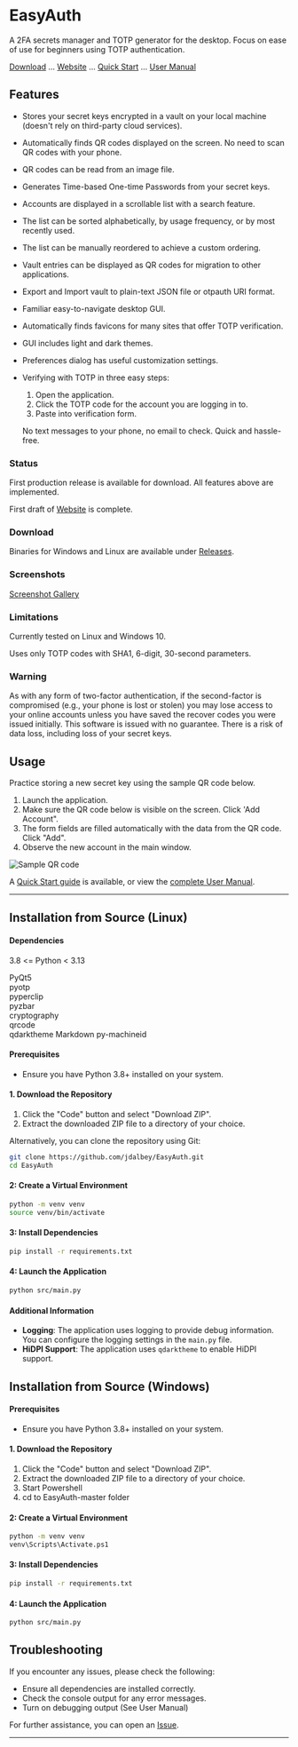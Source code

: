 # EasyAuth
A 2FA secrets manager and TOTP generator for the desktop.
Focus on ease of use for beginners using TOTP authentication.  
  
[Download](https://github.com/jdalbey/EasyAuth/releases) ... [Website](https://jdalbey.github.io/EasyAuth/) ... [Quick Start](https://github.com/jdalbey/EasyAuth/blob/master/docs/Quick%20Start%20Guide.md) ... [User Manual](https://github.com/jdalbey/EasyAuth/wiki/User-Manual#easyauth-user-manual)
## Features
 - Stores your secret keys encrypted in a vault on your local machine (doesn't rely on third-party cloud services).
 - Automatically finds QR codes displayed on the screen.  No need to scan QR codes with your phone.
 - QR codes can be read from an image file.
 - Generates Time-based One-time Passwords from your secret keys.
 - Accounts are displayed in a scrollable list with a search feature.
 - The list can be sorted alphabetically, by usage frequency, or by most recently used.
 - The list can be manually reordered to achieve a custom ordering. 
 - Vault entries can be displayed as QR codes for migration to other applications.
 - Export and Import vault to plain-text JSON file or otpauth URI format.
 - Familiar easy-to-navigate desktop GUI.
 - Automatically finds favicons for many sites that offer TOTP verification.
 - GUI includes light and dark themes.
 - Preferences dialog has useful customization settings.
 - Verifying with TOTP in three easy steps: 
   1. Open the application.  
   2. Click the TOTP code for the account you are logging in to. 
   3. Paste into verification form.
 
   No text messages to your phone, no email to check. Quick and hassle-free.


### Status
First production release is available for download.  All features above are implemented.

First draft of [Website](https://jdalbey.github.io/EasyAuth/) is complete.

### Download

Binaries for Windows and Linux are available under [Releases](https://github.com/jdalbey/EasyAuth/releases).

### Screenshots

[Screenshot Gallery](https://jdalbey.github.io/EasyAuth/screenshot_gallery.html) 

### Limitations

Currently tested on Linux and Windows 10.

Uses only TOTP codes with SHA1, 6-digit, 30-second parameters.

### Warning
As with any form of two-factor authentication, if the second-factor is compromised (e.g., your phone is lost or stolen) 
you may lose access to your online accounts unless you have saved the recover codes you were issued initially. 
This software is issued with no guarantee.  There is a risk of data loss, including loss of your secret keys.

## Usage
Practice storing a new secret key using the sample QR code below.
1. Launch the application.
2. Make sure the QR code below is visible on the screen. Click 'Add Account".
3. The form fields are filled automatically with the data from the QR code. Click "Add".
4. Observe the new account in the main window.

<img src="https://i.ibb.co/GPMh7Rq/Sample-QRcode-easyauth-demo.png" alt="Sample QR code">

A [Quick Start guide](https://github.com/jdalbey/EasyAuth/blob/master/docs/Quick%20Start%20Guide.md) is available,
or view the [complete User Manual](https://github.com/jdalbey/EasyAuth/wiki/User-Manual#easyauth-user-manual).



---
## Installation from Source (Linux)

#### Dependencies
3.8 <= Python < 3.13

PyQt5  
pyotp  
pyperclip  
pyzbar  
cryptography  
qrcode  
qdarktheme
Markdown
py-machineid

#### Prerequisites

- Ensure you have Python 3.8+ installed on your system.

#### 1. Download the Repository

1. Click the "Code" button and select "Download ZIP".
2. Extract the downloaded ZIP file to a directory of your choice.

Alternatively, you can clone the repository using Git:

```bash
git clone https://github.com/jdalbey/EasyAuth.git
cd EasyAuth
```

#### 2: Create a Virtual Environment

```bash
python -m venv venv
source venv/bin/activate  
```

#### 3: Install Dependencies

```bash
pip install -r requirements.txt
```

#### 4: Launch the Application


```bash
python src/main.py
```

#### Additional Information

- **Logging**: The application uses logging to provide debug information. You can configure the logging settings in the `main.py` file.
- **HiDPI Support**: The application uses `qdarktheme` to enable HiDPI support.

## Installation from Source (Windows)

#### Prerequisites

- Ensure you have Python 3.8+ installed on your system.

#### 1. Download the Repository

1. Click the "Code" button and select "Download ZIP".
2. Extract the downloaded ZIP file to a directory of your choice.
3. Start Powershell
4. cd to EasyAuth-master folder

#### 2: Create a Virtual Environment

```bash
python -m venv venv
venv\Scripts\Activate.ps1  
```

#### 3: Install Dependencies

```bash
pip install -r requirements.txt
```

#### 4: Launch the Application

```bash
python src/main.py
```


## Troubleshooting

If you encounter any issues, please check the following:

- Ensure all dependencies are installed correctly.
- Check the console output for any error messages.
- Turn on debugging output (See User Manual)

For further assistance, you can open an [Issue](https://github.com/jdalbey/EasyAuth/issues).

---



